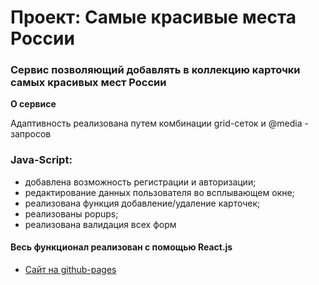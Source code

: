 # Проект: Самые красивые места России

### Сервис позволяющий добавлять в коллекцию карточки самых красивых мест России

**О сервисе**

Адаптивность реализована путем комбинации grid-сеток и @media - запросов

### Java-Script: 
* добавлена возможность регистрации и авторизации;
* редактирование данных пользователя во всплывающем окне;
* реализована функция добавление/удаление карточек;
* реализованы popups;
* реализована валидация всех форм

#### Весь функционал реализован с помощью React.js

* [Сайт на github-pages](https://vladimirsherstnev.github.io/Beautiful-Places-to-Visit-in-Russia/)
